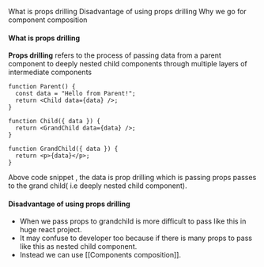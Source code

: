 What is props drilling 
Disadvantage of using props drilling
Why we go for component composition


#### **What is props drilling** 
**Props drilling** refers to the process of passing data from a parent component to deeply nested child components through multiple layers of intermediate components

```
function Parent() {
  const data = "Hello from Parent!";
  return <Child data={data} />;
}

function Child({ data }) {
  return <GrandChild data={data} />;
}

function GrandChild({ data }) {
  return <p>{data}</p>;
}
```
Above code snippet , the data is prop drilling which is passing props passes to the grand child( i.e deeply nested child component).

#### **Disadvantage of using props drilling**
- When we pass props to grandchild is more difficult to pass like this in huge react project.
- It may confuse to developer too because if there is many props to pass like this as nested child component.
- Instead we can use [[Components composition]].